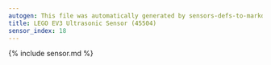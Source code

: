```yaml
---
autogen: This file was automatically generated by sensors-defs-to-markdown.py
title: LEGO EV3 Ultrasonic Sensor (45504)
sensor_index: 18
---
```


{% include sensor.md %}
